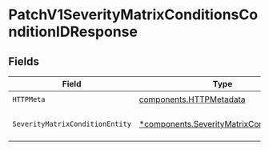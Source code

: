 # PatchV1SeverityMatrixConditionsConditionIDResponse


## Fields

| Field                                                                                                 | Type                                                                                                  | Required                                                                                              | Description                                                                                           |
| ----------------------------------------------------------------------------------------------------- | ----------------------------------------------------------------------------------------------------- | ----------------------------------------------------------------------------------------------------- | ----------------------------------------------------------------------------------------------------- |
| `HTTPMeta`                                                                                            | [components.HTTPMetadata](../../models/components/httpmetadata.md)                                    | :heavy_check_mark:                                                                                    | N/A                                                                                                   |
| `SeverityMatrixConditionEntity`                                                                       | [*components.SeverityMatrixConditionEntity](../../models/components/severitymatrixconditionentity.md) | :heavy_minus_sign:                                                                                    | Update a specific condition                                                                           |